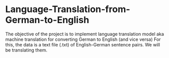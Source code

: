 # Language-Translation-from-German-to-English
The objective of the project is to implement language translation model aka machine translation for converting German to English (and vice versa) For this, the data is a text file (.txt) of English-German sentence pairs. We will be translating them.
